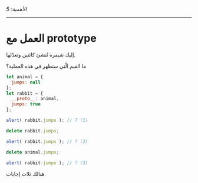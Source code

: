 _الأهمية: 5_

---

# العمل مع prototype

إليك شيفرة تُنشئ كائنين وتعدّلها.

ما القيم الّتي ستظهر في هذه العملية؟


```js
let animal = {
  jumps: null
};
let rabbit = {
  __proto__: animal,
  jumps: true
};

alert( rabbit.jumps ); // ? (1)

delete rabbit.jumps;

alert( rabbit.jumps ); // ? (2)

delete animal.jumps;

alert( rabbit.jumps ); // ? (3)
```

 هنالك ثلاث إجابات.
